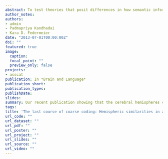 ```yaml
---
abstract: To test theories that posit differences in how semantic information is represented in the cerebral hemispheres, we assessed semantic priming for associatively and categorically related prime-target pairs that were graded in relatedness strength. Visual half-field presentation was used to bias processing to the right or left hemisphere, and event-related potential (ERP) and behavioral responses were measured while participants completed a semantic relatedness judgement task. Contrary to theories positing representational differences across the cerebral hemispheres, in two experiments using (1) centralized prime presentation and lateralized targets and (2) lateralized primes and targets, we found similar priming patterns across the two hemispheres at the level of semantic access (N400), on later measures of explicit processing (late positive complex; LPC), and in behavioral response speeds and accuracy. We argue that hemispheric differences, when they arise, are more likely due to differences in task demands than in how the hemispheres fundamentally represent semantic information.
author_notes:
authors:
- admin
- Padmapriya Kandhadai
- Kara D. Federmeier
date: "2013-07-01T00:00:00Z"
doi: ""
featured: true
image:
  caption: 
  focal_point: ""
  preview_only: false
projects:
- asscat
publication: In *Brain and Language*
publication_short:
publication_types:
publishDate: 
slides: 
summary: Our recent publication showing that the cerebral hemispheres can represent semantic information similarly given a task that requires deep semantic processing.
tags: 
title: 'The last course of coarse coding: Hemispheric similarities in associative and categorical semantic processing'
url_code: ""
url_dataset: ""
url_pdf: ""
url_poster: ""
url_project: ""
url_slides: ""
url_source: ""
url_video: ""
---
```

